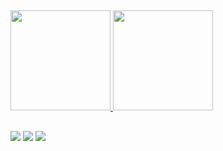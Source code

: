 ##

<div>
  <a href="https://github.com/Gabriel-ceola">
  <img height="160em" src="https://github-readme-stats.vercel.app/api?username=Gabriel-ceola&show_icons=true&theme=dark&include_all_commits=true&count_private=true"/>
  <img height="160em" src="https://github-readme-stats.vercel.app/api/top-langs/?username=Gabriel-ceola&layout=compact&langs_count=7&theme=dark"/>
</div>
  
##
<a href="https://instagram.com/gabriel_ceola/" target="_blank"><img src="https://img.shields.io/badge/-Instagram-%23E4405F?style=for-the-badge&logo=instagram&logoColor=white" 
target="_blank"></a>
<a href="https://www.linkedin.com/in/gabriel-grapeggia-ceola-9a6450183" target="_blank"><img src="https://img.shields.io/badge/-LinkedIn-%230077B5?style=for-the-badge&logo=linkedin&logoColor=white" 
target="_blank"></a> 
<a href = "mailto:gabrielceola.gc@gmail.com"><img src="https://img.shields.io/badge/-Gmail-%23333?style=for-the-badge&logo=gmail&logoColor=white" target="_blank"></a>
